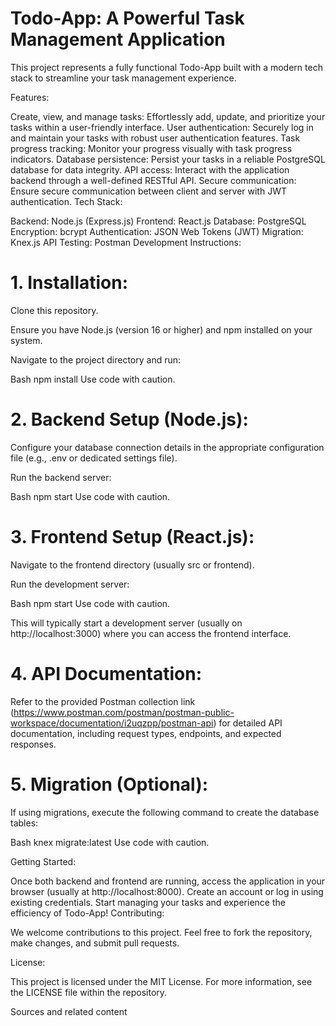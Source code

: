 # Todo-App: A Powerful Task Management Application
This project represents a fully functional Todo-App built with a modern tech stack to streamline your task management experience.

Features:

Create, view, and manage tasks: Effortlessly add, update, and prioritize your tasks within a user-friendly interface.
User authentication: Securely log in and maintain your tasks with robust user authentication features.
Task progress tracking: Monitor your progress visually with task progress indicators.
Database persistence: Persist your tasks in a reliable PostgreSQL database for data integrity.
API access: Interact with the application backend through a well-defined RESTful API.
Secure communication: Ensure secure communication between client and server with JWT authentication.
Tech Stack:

Backend: Node.js (Express.js)
Frontend: React.js
Database: PostgreSQL
Encryption: bcrypt
Authentication: JSON Web Tokens (JWT)
Migration: Knex.js
API Testing: Postman
Development Instructions:

# 1. Installation:

Clone this repository.

Ensure you have Node.js (version 16 or higher) and npm installed on your system.

Navigate to the project directory and run:

Bash
npm install
Use code with caution.

# 2. Backend Setup (Node.js):

Configure your database connection details in the appropriate configuration file (e.g., .env or dedicated settings file).

Run the backend server:

Bash
npm start
Use code with caution.

# 3. Frontend Setup (React.js):

Navigate to the frontend directory (usually src or frontend).

Run the development server:

Bash
npm start
Use code with caution.

This will typically start a development server (usually on http://localhost:3000) where you can access the frontend interface.

# 4. API Documentation:

Refer to the provided Postman collection link (https://www.postman.com/postman/postman-public-workspace/documentation/i2uqzpp/postman-api) for detailed API documentation, including request types, endpoints, and expected responses.

# 5. Migration (Optional):

If using migrations, execute the following command to create the database tables:

Bash
knex migrate:latest
Use code with caution.

Getting Started:

Once both backend and frontend are running, access the application in your browser (usually at http://localhost:8000).
Create an account or log in using existing credentials.
Start managing your tasks and experience the efficiency of Todo-App!
Contributing:

We welcome contributions to this project. Feel free to fork the repository, make changes, and submit pull requests.

License:

This project is licensed under the MIT License.  For more information, see the LICENSE file within the repository.   


Sources and related content
